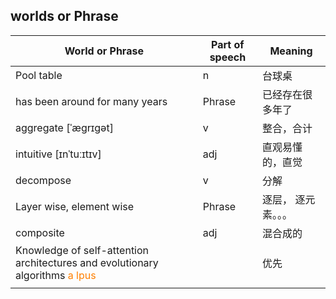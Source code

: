 ## worlds or Phrase

| World or Phrase                                              | Part of speech | Meaning             |
| ------------------------------------------------------------ | -------------- | ------------------- |
| Pool table                                                   | n              | 台球桌              |
| has been around for many years                               | Phrase         | 已经存在很多年了    |
| aggregate [ˈæɡrɪɡət]                                         | v              | 整合，合计          |
| intuitive [ɪnˈtuːɪtɪv]                                       | adj            | 直观易懂的，直觉    |
| decompose                                                    | v              | 分解                |
| Layer wise, element wise                                     | Phrase         | 逐层， 逐元素。。。 |
| composite                                                    | adj            | 混合成的            |
| Knowledge of self-attention architectures and evolutionary algorithms <font color=#FF7F00>a lpus</font> |                | 优先                |
|                                                              |                |                     |

